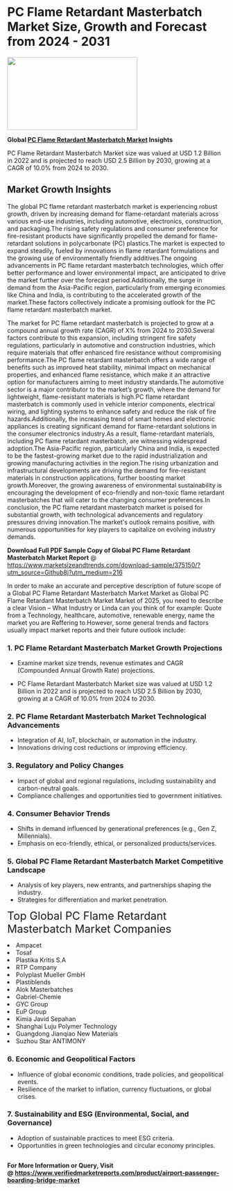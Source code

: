 <H1>PC Flame Retardant Masterbatch Market Size, Growth and Forecast from 2024 - 2031</H1><img class="aligncenter size-medium wp-image-584254" src="https://thirdeyenews.in/wp-content/uploads/2024/09/Global-Market-Research-300x168.jpeg" alt="" width="300" height="168" /><p><strong>Global&nbsp;<a href="https://www.marketsizeandtrends.com/download-sample/375150/?utm_source=Github8j?utm_medium=216">PC Flame Retardant Masterbatch Market</a> Insights</strong></p><p>PC Flame Retardant Masterbatch Market size was valued at USD 1.2 Billion in 2022 and is projected to reach USD 2.5 Billion by 2030, growing at a CAGR of 10.0% from 2024 to 2030.</p><p><h2>Market Growth Insights</h2> <p>The global PC flame retardant masterbatch market is experiencing robust growth, driven by increasing demand for flame-retardant materials across various end-use industries, including automotive, electronics, construction, and packaging.The rising safety regulations and consumer preference for fire-resistant products have significantly propelled the demand for flame-retardant solutions in polycarbonate (PC) plastics.The market is expected to expand steadily, fueled by innovations in flame retardant formulations and the growing use of environmentally friendly additives.The ongoing advancements in PC flame retardant masterbatch technologies, which offer better performance and lower environmental impact, are anticipated to drive the market further over the forecast period.Additionally, the surge in demand from the Asia-Pacific region, particularly from emerging economies like China and India, is contributing to the accelerated growth of the market.These factors collectively indicate a promising outlook for the PC flame retardant masterbatch market.</p> <p>The market for PC flame retardant masterbatch is projected to grow at a compound annual growth rate (CAGR) of X% from 2024 to 2030.Several factors contribute to this expansion, including stringent fire safety regulations, particularly in automotive and construction industries, which require materials that offer enhanced fire resistance without compromising performance.The PC flame retardant masterbatch offers a wide range of benefits such as improved heat stability, minimal impact on mechanical properties, and enhanced flame resistance, which make it an attractive option for manufacturers aiming to meet industry standards.The automotive sector is a major contributor to the market’s growth, where the demand for lightweight, flame-resistant materials is high.PC flame retardant masterbatch is commonly used in vehicle interior components, electrical wiring, and lighting systems to enhance safety and reduce the risk of fire hazards.Additionally, the increasing trend of smart homes and electronic appliances is creating significant demand for flame-retardant solutions in the consumer electronics industry.As a result, flame-retardant materials, including PC flame retardant masterbatch, are witnessing widespread adoption.The Asia-Pacific region, particularly China and India, is expected to be the fastest-growing market due to the rapid industrialization and growing manufacturing activities in the region.The rising urbanization and infrastructural developments are driving the demand for fire-resistant materials in construction applications, further boosting market growth.Moreover, the growing awareness of environmental sustainability is encouraging the development of eco-friendly and non-toxic flame retardant masterbatches that will cater to the changing consumer preferences.In conclusion, the PC flame retardant masterbatch market is poised for substantial growth, with technological advancements and regulatory pressures driving innovation.The market's outlook remains positive, with numerous opportunities for key players to capitalize on evolving industry demands.</p> <p><span class=""><strong>Download Full PDF Sample Copy of Global PC Flame Retardant Masterbatch Market Report</strong> @ <a href="https://www.marketsizeandtrends.com/download-sample/375150/?utm_source=Github8j?utm_medium=216" target="_blank">https://www.marketsizeandtrends.com/download-sample/375150/?utm_source=Github8j?utm_medium=216</a></span></p><p>In order to make an accurate and perceptive description of future scope of a Global&nbsp;PC Flame Retardant Masterbatch Market Market as Global&nbsp;PC Flame Retardant Masterbatch Market Market of 2025, you need to describe a clear Vision &ndash; What Industry or Linda can you think of for example: Quote from a Technology, healthcare, automotive, renewable energy, name the market you are Reffering to.However, some general trends and factors usually impact market reports and their future outlook include:</p><h3>1.&nbsp;<strong>PC Flame Retardant Masterbatch Market Growth Projections</strong></h3><ul><li>Examine market size trends, revenue estimates and CAGR (Compounded Annual Growth Rate) projections.</li><li><p>PC Flame Retardant Masterbatch Market size was valued at USD 1.2 Billion in 2022 and is projected to reach USD 2.5 Billion by 2030, growing at a CAGR of 10.0% from 2024 to 2030.</p></li></ul><h3>2.&nbsp;<strong>PC Flame Retardant Masterbatch Market Technological Advancements</strong></h3><ul><li>Integration of AI, IoT, blockchain, or automation in the industry.</li><li>Innovations driving cost reductions or improving efficiency.</li></ul><h3>3.&nbsp;<strong>Regulatory and Policy Changes</strong></h3><ul><li>Impact of global and regional regulations, including sustainability and carbon-neutral goals.</li><li>Compliance challenges and opportunities tied to government initiatives.</li></ul><h3>4.&nbsp;<strong>Consumer Behavior Trends</strong></h3><ul><li>Shifts in demand influenced by generational preferences (e.g., Gen Z, Millennials).</li><li>Emphasis on eco-friendly, ethical, or personalized products/services.</li></ul><h3>5.&nbsp;<strong>Global PC Flame Retardant Masterbatch Market Competitive Landscape</strong></h3><ul><li>Analysis of key players, new entrants, and partnerships shaping the industry.</li><li>Strategies for differentiation and market penetration.</li></ul><p data-pm-slice="1 1 []"><span style="color: inherit; font-family: inherit; font-size: 25px;">Top Global PC Flame Retardant Masterbatch Market Companies</span></p><div class="" data-test-id=""><p><li>Ampacet</li><li> Tosaf</li><li> Plastika Kritis S.A</li><li> RTP Company</li><li> Polyplast Mueller GmbH</li><li> Plastiblends</li><li> Alok Masterbatches</li><li> Gabriel-Chemie</li><li> GYC Group</li><li> EuP Group</li><li> Kimia Javid Sepahan</li><li> Shanghai Luju Polymer Technology</li><li> Guangdong Jianqiao New Materials</li><li> Suzhou Star ANTIMONY</li></p></div><h3>6.&nbsp;<strong>Economic and Geopolitical Factors</strong></h3><ul><li>Influence of global economic conditions, trade policies, and geopolitical events.</li><li>Resilience of the market to inflation, currency fluctuations, or global crises.</li></ul><h3>7.&nbsp;<strong>Sustainability and ESG (Environmental, Social, and Governance)</strong></h3><ul><li>Adoption of sustainable practices to meet ESG criteria.</li><li>Opportunities in green technologies and circular economy principles.</li></ul><h2><strong style="font-size: 14px;">For More Information or Query, Visit @&nbsp;</strong><a style="background-color: #ffffff; font-size: 14px;" href="https://www.marketsizeandtrends.com/report/pc-flame-retardant-masterbatch-market/" target="_blank">https://www.verifiedmarketreports.com/product/airport-passenger-boarding-bridge-market</a></h2>